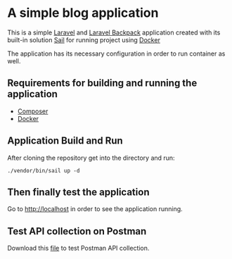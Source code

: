 # A simple blog application

This is a simple [Laravel](https://laravel.com/docs/10.x) and [Laravel Backpack](https://backpackforlaravel.com/) application created with its built-in
solution [Sail](https://laravel.com/docs/8.x/sail) for running project
using [Docker](https://www.docker.com/)

The application has its necessary configuration in order to run container as well.

## Requirements for building and running the application

- [Composer](https://getcomposer.org/download/)
- [Docker](https://docs.docker.com/get-docker/)

## Application Build and Run

After cloning the repository get into the directory and run:

`./vendor/bin/sail up -d`

## Then finally test the application

Go to [http://localhost](http://localhost) in order to see the application running.

## Test API collection on Postman

Download this [file](https://github.com/ralphjay24/tt-coding-assessment-ralphjay-pepito/blob/main/Blog-Test-Backpack.postman_collection.json) to test Postman API collection.
